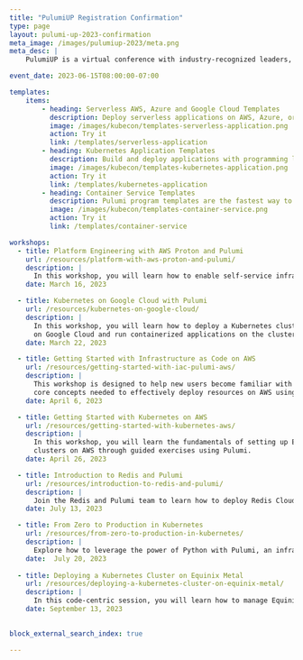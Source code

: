 ```yaml
---
title: "PulumiUP Registration Confirmation"
type: page
layout: pulumi-up-2023-confirmation
meta_image: /images/pulumiup-2023/meta.png
meta_desc: |
    PulumiUP is a virtual conference with industry-recognized leaders, demos, and panel discussions about the future of IaC, Platform Engineering & DevOps and Cloud

event_date: 2023-06-15T08:00:00-07:00

templates:
    items:
        - heading: Serverless AWS, Azure and Google Cloud Templates
          description: Deploy serverless applications on AWS, Azure, or Google Cloud Platform.
          image: /images/kubecon/templates-serverless-application.png
          action: Try it
          link: /templates/serverless-application
        - heading: Kubernetes Application Templates
          description: Build and deploy applications with programming languages and deploying them to your Kubernetes clusters.
          image: /images/kubecon/templates-kubernetes-application.png
          action: Try it
          link: /templates/kubernetes-application
        - heading: Container Service Templates
          description: Pulumi program templates are the fastest way to deploy container services on AWS, Azure, or Google Cloud Platform.
          image: /images/kubecon/templates-container-service.png
          action: Try it
          link: /templates/container-service

workshops:
  - title: Platform Engineering with AWS Proton and Pulumi
    url: /resources/platform-with-aws-proton-and-pulumi/
    description: |
      In this workshop, you will learn how to enable self-service infrastructure for your organization using AWS Proton and Pulumi.
    date: March 16, 2023

  - title: Kubernetes on Google Cloud with Pulumi
    url: /resources/kubernetes-on-google-cloud/
    description: |
      In this workshop, you will learn how to deploy a Kubernetes cluster
      on Google Cloud and run containerized applications on the cluster.
    date: March 22, 2023

  - title: Getting Started with Infrastructure as Code on AWS
    url: /resources/getting-started-with-iac-pulumi-aws/
    description: |
      This workshop is designed to help new users become familiar with the
      core concepts needed to effectively deploy resources on AWS using Pulumi.
    date: April 6, 2023

  - title: Getting Started with Kubernetes on AWS
    url: /resources/getting-started-with-kubernetes-aws/
    description: |
      In this workshop, you will learn the fundamentals of setting up EKS
      clusters on AWS through guided exercises using Pulumi.
    date: April 26, 2023

  - title: Introduction to Redis and Pulumi
    url: /resources/introduction-to-redis-and-pulumi/
    description: |
      Join the Redis and Pulumi team to learn how to deploy Redis Cloud resources on any cloud using any programming language with Pulumi.
    date: July 13, 2023

  - title: From Zero to Production in Kubernetes
    url: /resources/from-zero-to-production-in-kubernetes/
    description: |
      Explore how to leverage the power of Python with Pulumi, an infrastructure as code platform to define and manage your Kubernetes deployments.
    date:  July 20, 2023
  
  - title: Deploying a Kubernetes Cluster on Equinix Metal
    url: /resources/deploying-a-kubernetes-cluster-on-equinix-metal/
    description: |
      In this code-centric session, you will learn how to manage Equinix Metal resources using Pulumi and the new Equinix Pulumi provider.
    date: September 13, 2023
  

block_external_search_index: true

---
```

